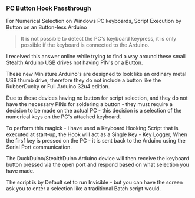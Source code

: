 
### PC Button Hook Passthrough     
For Numerical Selection on Windows PC keyboards, Script Execution by Button on an Button-less Arduino   
 
> It is not possible to detect the PC's keyboard keypress, it is only possible if the keyboard is connected to the Arduino.
   
  
I received this answer online while trying to find a way around these small Stealth Arduino USB drives not having PIN's or a Button. 
 
These new Miniature Arduino's are designed to look like an ordinary metal USB thumb drive, therefore they do not include a button like the RubberDucky or Full Arduino 32u4 edition.  
 
Due to these devices having no button for script selection, and they do not have the necessary PINs for soldering a button - they must require a decision to be made on the actual PC - this decision is a selection of the numerical keys on the PC's attached keyboard.
 
To perform this magick - i have used a Keyboard Hooking Script that is executed at start-up, the Hook will act as a Single Key - Key Logger, When the firsf key is pressed on the PC - it is sent back to the Arduino using the Serial Port communication.
 
The DuckDuino/StealthDuino Arduino device will then receive the keyboard button pressed via the open port and respond based on what selection you have made.
 
The script is by Default set to run Invisible - but you can have the screen ask you to enter a selection like a traditional Batch script would.
